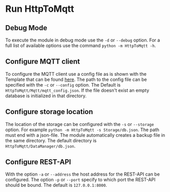 # Run HttpToMqtt
## Debug Mode
To execute the module in debug mode use the `-d` or `--debug` option. For a full list of available options use the command `python -m HttpToMqtt -h`.

## Configure MQTT client
To configure the MQTT client use a config file as is shown with the Template that can be found [here](Templates/config.json). The path to the config file can be specified with the `-c` or `--config` option. The Default is `HttpToMqtt/Mqtt/mqtt_config.json`. If the file doesn't exist an empty database is initialized in that directory.

## Configure storage location
The location of the storage can be configured with the `-s` or `--storage` option. For example `python -m HttpToMqtt -s Storage/db.json`. The path must end with a json-file. The module automatically creates a backup file in the same directory. The default directory is `HttpToMqtt/DataManager/db.json`.

## Configure REST-API
With the option `-a` or `--address` the host address for the REST-API can be configured. The option `-p` or `--port` specify to which port the REST-API should be bound. The default is `127.0.0.1:8000`.
